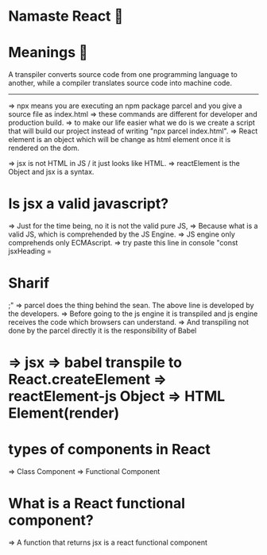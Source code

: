 # Namaste React 🚀

# Meanings 🤔

A transpiler converts source code from one programming language to another, while a compiler translates source code into machine code.

---

=> npx means you are executing an npm package parcel and you give a source file as index.html
=> these commands are different for developer and production build.
=> to make our life easier what we do is we create a script that will build our project instead of
writing "npx parcel index.html".
=> React element is an object which will be change as html element once it is rendered on the dom.

=> jsx is not HTML in JS / it just looks like HTML.
=> reactElement is the Object and jsx is a syntax.

# Is jsx a valid javascript?

=> Just for the time being, no it is not the valid pure JS,
=> Because what is a valid JS, which is comprehended by the JS Engine.
=> JS engine only comprehends only ECMAscript.
=> try paste this line in console "const jsxHeading = <h1 id="heading">Sharif</h1>;"
=> parcel does the thing behind the sean. The above line is developed by the developers.
=> Before going to the js engine it is transpiled and js engine receives the code which browsers can understand.
=> And transpiling not done by the parcel directly it is the responsibility of Babel

# => jsx => babel transpile to React.createElement => reactElement-js Object => HTML Element(render)

# types of components in React

=> Class Component
=> Functional Component

# What is a React functional component?

=> A function that returns jsx is a react functional component
